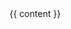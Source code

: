 <head-top>
<meta name="default-head-top">
</head-top>
<head-bottom>
<meta name="default-head-bottom">
<link rel="stylesheet" href="{{baseUrl}}/stylesheets/styles.css">
</head-bottom>

<include src="headers/header.md" />

<div id="flex-body">
  <nav id="site-nav">
    <div class="nav-component slim-scroll">
    </div>
  </nav>
  <div id="content-wrapper">
    <breadcrumb />
    {{ content }}
  </div>
  <nav id="page-nav">
    <div class="nav-component slim-scroll">
      <page-nav />
    </div>
  </nav>
</div>
